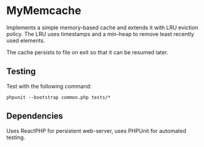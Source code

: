 # MyMemcache

Implements a simple memory-based cache and extends it with LRU eviction policy.
The LRU uses timestamps and a min-heap to remove least recently used elements.

The cache persists to file on exit so that it can be resumed later.

## Testing
Test with the following command:

```
phpunit --bootstrap common.php tests/*
```


## Dependencies
Uses ReactPHP for persistent web-server, uses PHPUnit for automated testing.